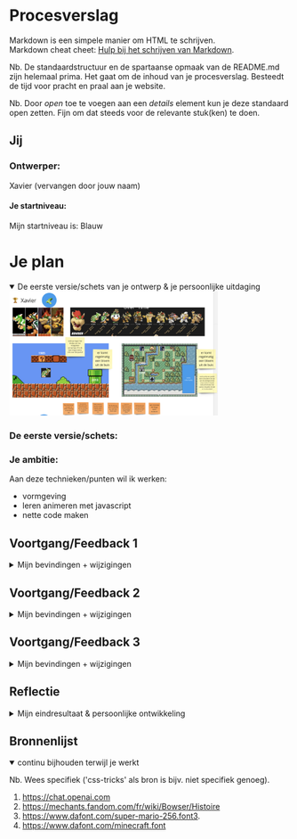 # Procesverslag

Markdown is een simpele manier om HTML te schrijven.  
Markdown cheat cheet: [Hulp bij het schrijven van Markdown](https://github.com/adam-p/markdown-here/wiki/Markdown-Cheatsheet).

Nb. De standaardstructuur en de spartaanse opmaak van de README.md zijn helemaal prima. Het gaat om de inhoud van je procesverslag. Besteedt de tijd voor pracht en praal aan je website.

Nb. Door _open_ toe te voegen aan een _details_ element kun je deze standaard open zetten. Fijn om dat steeds voor de relevante stuk(ken) te doen.

## Jij

### Ontwerper:

Xavier (vervangen door jouw naam)

#### Je startniveau:

Mijn startniveau is: Blauw

# Je plan

<details open>

### De eerste versie/schets:

  <summary>De eerste versie/schets van je ontwerp & je persoonlijke uitdaging
   <img src="readme-images/mirofeedback.png" width="375px" alt="mirofeedback">
  </summary>

### Je ambitie:

Aan deze technieken/punten wil ik werken:

- vormgeving
- leren animeren met javascript
- nette code maken

</details>

## Voortgang/Feedback 1

<details>
  <summary>Mijn bevindingen + wijzigingen</summary>

### Bevinding 1:

wat erg slordig van mij was is dat ik het vierkantje waar Bowser in staat met extra informatie had gemaakt met figma, en dus niet heb gecodeerd

#### oplossing:

ik heb dit opgelost door een section toe te voegen

### Bevinding 2:

al mijn codes stonden allemaal op dezelfde lijn.

#### oplossing:

dit heb ik opgelost door met de tabknop de codes verder naar rechts te verschuiven

### Bevinding 3:

alle lettertypes zijn nog standaard en dus hetzelfde.

### oplossing:

ik heb fonts gedownload en font faces gebruikt

</details>

## Voortgang/Feedback 2

<details>
  <summary>Mijn bevindingen + wijzigingen</summary>
  
  ### Bevinding 1:
tabindex mag ik niet gebruiken

#### oplossing:

ik gebruikte tab index omdat ik dacht dat ik mijn knoppen anders niet kon selecteren. Achteraf bleek het dat dit wel lukte in chrome,
maar dus niet in safari

### Bevinding 2:

de huisjes van de levels stonden op random plekken

#### oplossing:

ik heb er een paar toegevoegd en veranderd zodat bowser telkens op de juiste plek terecht komt

### Bevinding 3:

alhoewel ik 4 levels heb, kan je bij level 4 nog steeds op next klikken, ik moet dit dus disablen.

#### oplossing:

dit heb ik opgelost door een disabled state toe te voegen

</details>

## Voortgang/Feedback 3

<details>
  <summary>Mijn bevindingen + wijzigingen </summary>
  
  ### Bevinding 1:
responsiveness, zodra ik het scherm kleiner maakte werd, de tekst niet kleiner

#### oplossing:

ik heb dit opgelost door font size clamp te gebruiken

### Bevinding 2:

geen custom properties

#### oplossing:

dit heb ik opgelost door een root toe te voegen met de namen en kleuren

### Bevinding 3:

volgorde code. alles staat door elkaar

#### oplossing:
opgelost door eerst de custom properties toe te voegen, dan de algemene styling, dan de structuur en layout en ten slotte de rest

</details>

## Reflectie

<details>
  <summary>Mijn eindresultaat & persoonlijke ontwikkeling</summary>

### Je uitkomst - karakteristiek screenshot(s):
   <img src="images/mirofeedback.png" width="375px" alt="mirofeedback">

  <img src="readme-images/resultaat.png" width="375px" alt="final ontwerp">

### Dit ging goed/Heb ik geleerd:
Ik heb heel veer verschillende dingen geleerd:
- animeren
- nette code maken
- tekst positioneren
- knop disablen
- tekst responsive maken

### Dit was lastig/Is niet gelukt:

wat ik lastig vond was hoe ik het poppetje kon bewegen van level naar level. Gelukkig is dit wel gelukt uiteindelijk
Ook vond ik het moeilijk om het poppetje te laten veranderen per klik. Ook dit is gelukt uiteindelijk.
</details>

## Bronnenlijst

<details open>
<summary>continu bijhouden terwijl je werkt</summary>

Nb. Wees specifiek ('css-tricks' als bron is bijv. niet specifiek genoeg).

1. https://chat.openai.com
2. https://mechants.fandom.com/fr/wiki/Bowser/Histoire
3. https://www.dafont.com/super-mario-256.font3. 
4. https://www.dafont.com/minecraft.font

</details>